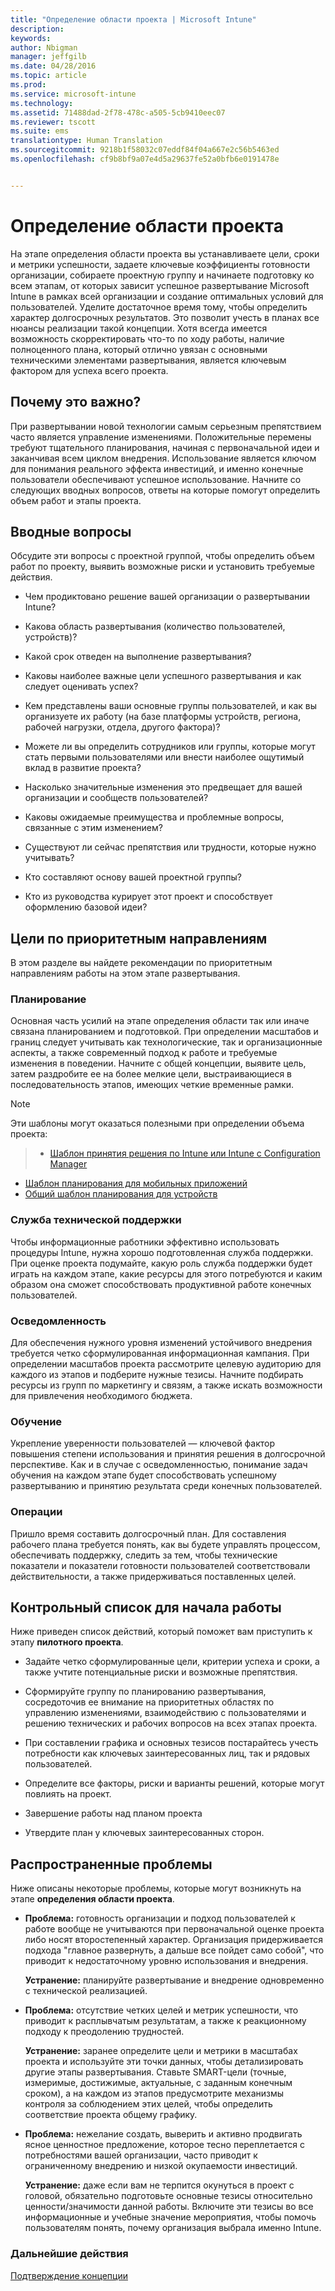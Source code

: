 ```yaml
---
title: "Определение области проекта | Microsoft Intune"
description: 
keywords: 
author: Nbigman
manager: jeffgilb
ms.date: 04/28/2016
ms.topic: article
ms.prod: 
ms.service: microsoft-intune
ms.technology: 
ms.assetid: 71488dad-2f78-478c-a505-5cb9410eec07
ms.reviewer: tscott
ms.suite: ems
translationtype: Human Translation
ms.sourcegitcommit: 9218b1f58032c07eddf84f04a667e2c56b5463ed
ms.openlocfilehash: cf9b8bf9a07e4d5a29637fe52a0bfb6e0191478e


---
```


# Определение области проекта
На этапе определения области проекта вы устанавливаете цели, сроки и метрики успешности, задаете ключевые коэффициенты готовности организации, собираете проектную группу и начинаете подготовку ко всем этапам, от которых зависит успешное развертывание Microsoft Intune в рамках всей организации и создание оптимальных условий для пользователей.
Уделите достаточное время тому, чтобы определить характер долгосрочных результатов. Это позволит учесть в планах все нюансы реализации такой концепции. Хотя всегда имеется возможность скорректировать что-то по ходу работы, наличие полноценного плана, который отлично увязан с основными техническими элементами развертывания, является ключевым фактором для успеха всего проекта.

## Почему это важно?
При развертывании новой технологии самым серьезным препятствием часто является управление изменениями. Положительные перемены требуют тщательного планирования, начиная с первоначальной идеи и заканчивая всем циклом внедрения. Использование является ключом для понимания реального эффекта инвестиций, и именно конечные пользователи обеспечивают успешное использование.
Начните со следующих вводных вопросов, ответы на которые помогут определить объем работ и этапы проекта.

## Вводные вопросы
Обсудите эти вопросы с проектной группой, чтобы определить объем работ по проекту, выявить возможные риски и установить требуемые действия.

-   Чем продиктовано решение вашей организации о развертывании Intune?

-   Какова область развертывания (количество пользователей, устройств)?
-   Какой срок отведен на выполнение развертывания?

-   Каковы наиболее важные цели успешного развертывания и как следует оценивать успех?

-   Кем представлены ваши основные группы пользователей, и как вы организуете их работу (на базе платформы устройств, региона, рабочей нагрузки, отдела, другого фактора)?

-   Можете ли вы определить сотрудников или группы, которые могут стать первыми пользователями или внести наиболее ощутимый вклад в развитие проекта?

-   Насколько значительные изменения это предвещает для вашей организации и сообществ пользователей?

-   Каковы ожидаемые преимущества и проблемные вопросы, связанные с этим изменением?

-   Существуют ли сейчас препятствия или трудности, которые нужно учитывать?

-   Кто составляют основу вашей проектной группы?

-   Кто из руководства курирует этот проект и способствует оформлению базовой идеи?

## Цели по приоритетным направлениям
В этом разделе вы найдете рекомендации по приоритетным направлениям работы на этом этапе развертывания.

### Планирование

Основная часть усилий на этапе определения области так или иначе связана планированием и подготовкой. При определении масштабов и границ следует учитывать как технологические, так и организационные аспекты, а также современный подход к работе и требуемые изменения в поведении. Начните с общей концепции, выявите цель, затем раздробите ее на более мелкие цели, выстраивающиеся в последовательность этапов, имеющих четкие временные рамки.


 > [!NOTE]
 > 
 > Эти шаблоны могут оказаться полезными при определении объема проекта:
 > > - [Шаблон принятия решения по Intune или Intune с Configuration Manager](https://gallery.technet.microsoft.com/Intune-or-Intune-with-900e8a78)
 > - [Шаблон планирования для мобильных приложений](https://gallery.technet.microsoft.com/Mobile-app-planning-18689d59)
>- [Общий шаблон планирования для устройств](https://gallery.technet.microsoft.com/General-device-management-334c3792)

### Служба технической поддержки
Чтобы информационные работники эффективно использовать процедуры Intune, нужна хорошо подготовленная служба поддержки. При оценке проекта подумайте, какую роль служба поддержки будет играть на каждом этапе, какие ресурсы для этого потребуются и каким образом она сможет способствовать продуктивной работе конечных пользователей.

### Осведомленность
Для обеспечения нужного уровня изменений устойчивого внедрения требуется четко сформулированная информационная кампания. При определении масштабов проекта рассмотрите целевую аудиторию для каждого из этапов и подберите нужные тезисы. Начните подбирать ресурсы из групп по маркетингу и связям, а также искать возможности для привлечения необходимого бюджета.

### Обучение
Укрепление уверенности пользователей — ключевой фактор повышения степени использования и принятия решения в долгосрочной перспективе. Как и в случае с осведомленностью, понимание задач обучения на каждом этапе будет способствовать успешному развертыванию и принятию результата среди конечных пользователей.

### Операции
Пришло время составить долгосрочный план. Для составления рабочего плана требуется понять, как вы будете управлять процессом, обеспечивать поддержку, следить за тем, чтобы технические показатели и показатели готовности пользователей соответствовали действительности, а также придерживаться поставленных целей.

## Контрольный список для начала работы
Ниже приведен список действий, который поможет вам приступить к этапу **пилотного проекта**.

-   Задайте четко сформулированные цели, критерии успеха и сроки, а также учтите потенциальные риски и возможные препятствия.

-   Сформируйте группу по планированию развертывания, сосредоточив ее внимание на приоритетных областях по управлению изменениями, взаимодействию с пользователями и решению технических и рабочих вопросов на всех этапах проекта.

-   При составлении графика и основных тезисов постарайтесь учесть потребности как ключевых заинтересованных лиц, так и рядовых пользователей.

-   Определите все факторы, риски и варианты решений, которые могут повлиять на проект.

-   Завершение работы над планом проекта

-   Утвердите план у ключевых заинтересованных сторон.

## Распространенные проблемы
Ниже описаны некоторые проблемы, которые могут возникнуть на этапе **определения области проекта**.

-   **Проблема:** готовность организации и подход пользователей к работе вообще не учитываются при первоначальной оценке проекта либо носят второстепенный характер. Организация придерживается подхода "главное развернуть, а дальше все пойдет само собой", что приводит к недостаточному уровню использования и внедрения.

    **Устранение:** планируйте развертывание и внедрение одновременно с технической реализацией.

-   **Проблема:** отсутствие четких целей и метрик успешности, что приводит к расплывчатым результатам, а также к реакционному подходу к преодолению трудностей.

    **Устранение:** заранее определите цели и метрики в масштабах проекта и используйте эти точки данных, чтобы детализировать другие этапы развертывания. Ставьте SMART-цели (точные, измеримые, достижимые, актуальные, с заданным конечным сроком), а на каждом из этапов предусмотрите механизмы контроля за соблюдением этих целей, чтобы определить соответствие проекта общему графику.

-   **Проблема:** нежелание создать, выверить и активно продвигать ясное ценностное предложение, которое тесно переплетается с потребностями вашей организации, часто приводит к ограниченному внедрению и низкой окупаемости инвестиций.

    **Устранение:** даже если вам не терпится окунуться в проект с головой, обязательно подготовьте основные тезисы относительно ценности/значимости данной работы. Включите эти тезисы во все информационные и учебные значение мероприятия, чтобы помочь пользователям понять, почему организация выбрала именно Intune.

### Дальнейшие действия
[Подтверждение концепции](proof-of-concept.md)



<!--HONumber=Jun16_HO4-->


